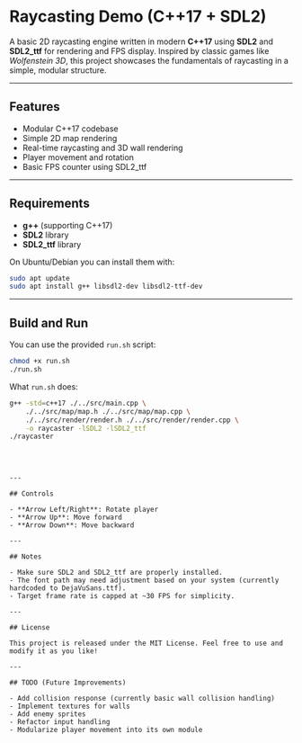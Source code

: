 # Raycasting Demo (C++17 + SDL2)

A basic 2D raycasting engine written in modern **C++17** using **SDL2** and **SDL2_ttf** for rendering and FPS display.
Inspired by classic games like *Wolfenstein 3D*, this project showcases the fundamentals of raycasting in a simple, modular structure.

---

## Features

- Modular C++17 codebase
- Simple 2D map rendering
- Real-time raycasting and 3D wall rendering
- Player movement and rotation
- Basic FPS counter using SDL2_ttf

---


## Requirements

- **g++** (supporting C++17)
- **SDL2** library
- **SDL2_ttf** library

On Ubuntu/Debian you can install them with:
```bash
sudo apt update
sudo apt install g++ libsdl2-dev libsdl2-ttf-dev
```

---

## Build and Run

You can use the provided `run.sh` script:

```bash
chmod +x run.sh
./run.sh
```

What `run.sh` does:
```bash
g++ -std=c++17 ./../src/main.cpp \
    ./../src/map/map.h ./../src/map/map.cpp \
    ./../src/render/render.h ./../src/render/render.cpp \
    -o raycaster -lSDL2 -lSDL2_ttf
./raycaster
```
<br>

```

---

## Controls

- **Arrow Left/Right**: Rotate player
- **Arrow Up**: Move forward
- **Arrow Down**: Move backward

---

## Notes

- Make sure SDL2 and SDL2_ttf are properly installed.
- The font path may need adjustment based on your system (currently hardcoded to DejaVuSans.ttf).
- Target frame rate is capped at ~30 FPS for simplicity.

---

## License

This project is released under the MIT License. Feel free to use and modify it as you like!

---

## TODO (Future Improvements)

- Add collision response (currently basic wall collision handling)
- Implement textures for walls
- Add enemy sprites
- Refactor input handling
- Modularize player movement into its own module


